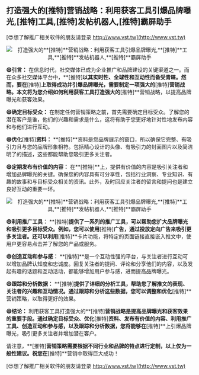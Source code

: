 ## **打造强大的**[推特]**营销战略：利用获客工具引爆品牌曝光,**[推特]**工具,**[推特]**发帖机器人,**[推特]**霸屏助手**

[😍想了解推广相关软件的朋友请登录 http://www.vst.tw](http://www.vst.tw)

 <center><img src="https://vst.tw/MP4/tuiguang/png/1.png" alt="打造强大的**[推特]**营销战略：利用获客工具引爆品牌曝光,**[推特]**工具,**[推特]**发帖机器人,**[推特]**霸屏助手"></center>

**😄引言：**
在信息时代，社交媒体已成为企业推广和品牌建设的关键渠道之一。而在众多社交媒体平台中，**[推特]**以其实时性、全球性和互动性而备受青睐。然而，要在**[推特]**上取得成功并引爆品牌曝光，需要制定一项强大的**[推特]**营销战略。本文将为您介绍如何利用获客工具打造强大的**[推特]**营销战略，以提高品牌曝光和获客效果。

**😄确定目标受众：**
在制定任何营销策略之前，首先需要确定目标受众。了解您的潜在客户是谁，他们的兴趣和需求是什么，这将有助于您更好地针对性地发布内容和与他们进行互动。

**😄优化**[推特]**资料：**
**[推特]**资料是您品牌展示的窗口，所以确保它完整、有吸引力且与您的品牌形象相符。包括精心设计的头像、有吸引力的封面图片以及简洁明了的描述，这些都能帮助您吸引更多关注者。

**😄定期发布有价值的内容：**
在**[推特]**上，提供有价值的内容是吸引关注者和增加品牌曝光的关键。确保您的内容具有可分享性，包括行业洞察、专业知识、有趣的故事和与目标受众相关的资讯。此外，及时回应关注者的留言和提问也是建立良好互动的重要一环。

 <center><img src="https://vst.tw/MP4/tuiguang/png/8.png" alt="打造强大的**[推特]**营销战略：利用获客工具引爆品牌曝光,**[推特]**工具,**[推特]**发帖机器人,**[推特]**霸屏助手"></center>

**😄利用推广工具：**
**[推特]**提供了一系列的推广工具，可以帮助您扩大品牌曝光和吸引更多目标受众。例如，您可以使用**[推特]**广告，通过投放定向广告来吸引更多关注者。还可以利用**[推特]**卡片功能，将特定的页面链接直接嵌入推文中，使用户更容易点击并了解您的产品或服务。

**😄创造互动和参与感：**
**[推特]**是一个互动性强的平台，与关注者进行互动可以增加品牌认知度和忠诚度。回复关注者的提问、评论和分享他们的内容，以及发起有趣的话题和互动活动，都能够增加用户参与感，进而提高品牌曝光。

**😄跟踪和分析数据：**
**[推特]**提供了详细的分析工具，帮助您了解推文的表现、关注者的兴趣和互动情况。通过跟踪和分析这些数据，您可以调整和优化**[推特]**营销策略，以取得更好的效果。

**😄结论：**
利用获客工具打造强大的**[推特]**营销战略是提高品牌曝光和获客效果的重要手段。通过确定目标受众、优化**[推特]**资料、发布有价值的内容、利用推广工具、创造互动和参与感，以及跟踪和分析数据，您将能够在**[推特]**上引爆品牌曝光，吸引更多关注者并增加潜在客户。

请注意，**[推特]**营销策略需要根据不同行业和品牌的特点进行定制，以上仅为一般性建议。祝您在**[推特]**营销中取得巨大成功！

[😍想了解推广相关软件的朋友请登录 http://www.vst.tw](http://www.vst.tw)



